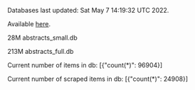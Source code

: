 Databases last updated: Sat May  7 14:19:32 UTC 2022. 

Available [here](https://github.com/cbeauhilton/ash-db/releases).


28M	abstracts_small.db

213M	abstracts_full.db

Current number of items in db:
[{"count(*)": 96904}]

Current number of scraped items in db:
[{"count(*)": 24908}]
